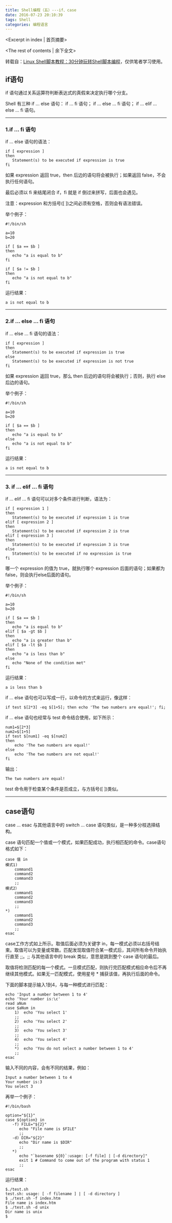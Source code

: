 ```yaml
---
title: Shell编程（五）---if、case
date: 2016-07-23 20:10:39
tags: Shell
categories: 编程语言
---
```

<Excerpt in index | 首页摘要> 
<!-- more -->
<The rest of contents | 余下全文>

转载自：[Linux Shell脚本教程：30分钟玩转Shell脚本编程](http://c.biancheng.net/cpp/shell/)，仅供笔者学习使用。
## if语句

if 语句通过关系运算符判断表达式的真假来决定执行哪个分支。

Shell 有三种 if ... else 语句：
if ... fi 语句；
if ... else ... fi 语句；
if ... elif ... else ... fi 语句。


----------


### 1.if ... fi 语句

if ... else 语句的语法：

```
if [ expression ]
then
   Statement(s) to be executed if expression is true
fi
```

如果 expression 返回 true，then 后边的语句将会被执行；如果返回 false，不会执行任何语句。

最后必须以 fi 来结尾闭合 if，fi 就是 if 倒过来拼写，后面也会遇见。

注意：expression 和方括号([ ])之间必须有空格，否则会有语法错误。

举个例子：

```
#!/bin/sh

a=10
b=20

if [ $a == $b ]
then
   echo "a is equal to b"
fi

if [ $a != $b ]
then
   echo "a is not equal to b"
fi
```
运行结果：

```
a is not equal to b
```


----------
### 2.if ... else ... fi 语句
if ... else ... fi 语句的语法：

```
if [ expression ]
then
   Statement(s) to be executed if expression is true
else
   Statement(s) to be executed if expression is not true
fi
```

如果 expression 返回 true，那么 then 后边的语句将会被执行；否则，执行 else 后边的语句。

举个例子：

```
#!/bin/sh

a=10
b=20

if [ $a == $b ]
then
   echo "a is equal to b"
else
   echo "a is not equal to b"
fi
```
运行结果：

```
a is not equal to b
```


----------
### 3. if ... elif ... fi 语句
if ... elif ... fi 语句可以对多个条件进行判断，语法为：

```
if [ expression 1 ]
then
   Statement(s) to be executed if expression 1 is true
elif [ expression 2 ]
then
   Statement(s) to be executed if expression 2 is true
elif [ expression 3 ]
then
   Statement(s) to be executed if expression 3 is true
else
   Statement(s) to be executed if no expression is true
fi
```

哪一个 expression 的值为 true，就执行哪个 expression 后面的语句；如果都为 false，则会执行else后面的语句。

举个例子：

```
#!/bin/sh

a=10
b=20

if [ $a == $b ]
then
   echo "a is equal to b"
elif [ $a -gt $b ]
then
   echo "a is greater than b"
elif [ $a -lt $b ]
then
   echo "a is less than b"
else
   echo "None of the condition met"
fi
```
运行结果：

```
a is less than b
```
if ... else 语句也可以写成一行，以命令的方式来运行，像这样：

```
if test $[2*3] -eq $[1+5]; then echo 'The two numbers are equal!'; fi;
```
if ... else 语句也经常与 test 命令结合使用，如下所示：

```
num1=$[2*3]
num2=$[1+5]
if test $[num1] -eq $[num2]
then
    echo 'The two numbers are equal!'
else
    echo 'The two numbers are not equal!'
fi
```
输出：

```
The two numbers are equal!
```

test 命令用于检查某个条件是否成立，与方括号([ ])类似。

----------

## case语句
case ... esac 与其他语言中的 switch ... case 语句类似，是一种多分枝选择结构。

case 语句匹配一个值或一个模式，如果匹配成功，执行相匹配的命令。case语句格式如下：

```
case 值 in
模式1)
    command1
    command2
    command3
    ;;
模式2）
    command1
    command2
    command3
    ;;
*)
    command1
    command2
    command3
    ;;
esac
```
case工作方式如上所示。取值后面必须为关键字 in，每一模式必须以右括号结束。取值可以为变量或常数。匹配发现取值符合某一模式后，其间所有命令开始执行直至 ;;。;; 与其他语言中的 break 类似，意思是跳到整个 case 语句的最后。

取值将检测匹配的每一个模式。一旦模式匹配，则执行完匹配模式相应命令后不再继续其他模式。如果无一匹配模式，使用星号 * 捕获该值，再执行后面的命令。

下面的脚本提示输入1到4，与每一种模式进行匹配：

```
echo 'Input a number between 1 to 4'
echo 'Your number is:\c'
read aNum
case $aNum in
    1)  echo 'You select 1'
    ;;
    2)  echo 'You select 2'
    ;;
    3)  echo 'You select 3'
    ;;
    4)  echo 'You select 4'
    ;;
    *)  echo 'You do not select a number between 1 to 4'
    ;;
esac
```
输入不同的内容，会有不同的结果，例如：

```
Input a number between 1 to 4
Your number is:3
You select 3
```

再举一个例子：

```
#!/bin/bash

option="${1}"
case ${option} in
   -f) FILE="${2}"
      echo "File name is $FILE"
      ;;
   -d) DIR="${2}"
      echo "Dir name is $DIR"
      ;;
   *) 
      echo "`basename ${0}`:usage: [-f file] | [-d directory]"
      exit 1 # Command to come out of the program with status 1
      ;;
esac
```
运行结果：

```
$./test.sh
test.sh: usage: [ -f filename ] | [ -d directory ]
$ ./test.sh -f index.htm
File name is index.htm
$ ./test.sh -d unix
Dir name is unix
$
```


